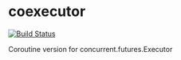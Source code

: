 # coexecutor

[![Build Status](https://travis-ci.org/leeopop/coexecutor.svg?branch=master)](https://travis-ci.org/leeopop/coexecutor)

Coroutine version for concurrent.futures.Executor
